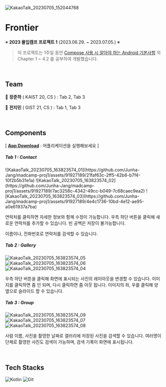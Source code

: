 ![KakaoTalk_20230705_152044768](https://github.com/Junha-Jang/madcamp-proj1/assets/91927189/8be240f9-e758-427d-abcd-d0cdb6d40fa9)

# Frontier
※ __2023 몰입캠프 프로젝트 1__ (2023.06.29. ~ 2023.07.05.) ※

> 이 프로젝트는 1주일 동안 [Compose 사용 시 알아야 하는 Android 기본사항](https://developer.android.com/courses/android-basics-compose/course?hl=ko) 의 Chapter 1 ~ 4.2 를 공부하여 개발했습니다.

<br/>

## Team

:bust_in_silhouette: __장준하__ ( KAIST 20, CS ) : Tab 2, Tab 3 
<br/>

:bust_in_silhouette: __전지민__ ( GIST 21, CS ) : Tab 1, Tab 3

<br/>

## Components
[ [__App Download__](https://github.com/Junha-Jang/madcamp-proj1/blob/master/app-debug.apk) : 어플리케이션을 실행해보세요 ]

##### Tab 1 : Contact

<p float="left">
![KakaoTalk_20230705_163823574_01](https://github.com/Junha-Jang/madcamp-proj1/assets/91927189/21faf63c-2ff5-42b6-b7f4-10f2b5b31e1a)
![KakaoTalk_20230705_163823574_02](https://github.com/Junha-Jang/madcamp-proj1/assets/91927189/7ac3258c-4342-49cc-b049-7c68caec9ea2)
![KakaoTalk_20230705_163823574_03](https://github.com/Junha-Jang/madcamp-proj1/assets/91927189/4e4c1736-10bd-4e12-ae95-a0e61937a7ba)
</p>

연락처를 클릭하면 자세한 정보와 함께 수정이 가능합니다. 우측 하단 버튼을 클릭해 새로운 연락처를 추가할 수 있습니다.
빈 공백은 저장이 불가능합니다.

이름이나, 전화번호로 연락처를 검색할 수 있습니다.

##### Tab 2 : Gallery

![KakaoTalk_20230705_163823574_05](https://github.com/Junha-Jang/madcamp-proj1/assets/91927189/265f30e1-e626-4d76-bfbe-5c1dee8f4e85)
![KakaoTalk_20230705_163823574_06](https://github.com/Junha-Jang/madcamp-proj1/assets/91927189/a8882ddc-88d1-447d-a11a-e14710ee84ef)
![KakaoTalk_20230705_163823574_04](https://github.com/Junha-Jang/madcamp-proj1/assets/91927189/e78c46d6-5a82-4694-b009-d9c9e0d3d1db)

우측 하단 버튼을 클릭해 화면에 표시되는 사진의 레이아웃을 변경할 수 있습니다.
이미지를 클릭하면 줌 인 되며, 다시 클릭하면 줌 아웃 됩니다. 이미지의 좌, 우를 클릭해 양 옆으로 슬라이드 할 수 있습니다.

##### Tab 3 : Group

![KakaoTalk_20230705_163823574_09](https://github.com/Junha-Jang/madcamp-proj1/assets/91927189/023d1168-af7c-401e-ab6d-bf65ce0258bc)
![KakaoTalk_20230705_163823574_07](https://github.com/Junha-Jang/madcamp-proj1/assets/91927189/237cd842-00f3-4750-80d3-e5b7ae06a149)
![KakaoTalk_20230705_163823574_08](https://github.com/Junha-Jang/madcamp-proj1/assets/91927189/391c7ceb-a6e6-4051-b4a8-f250a01cd296)

사람 이름, 사진을 촬영한 날짜로 갤러리에 저장된 사진을 검색할 수 있습니다.
여러명이 단체로 촬영한 사진도 검색이 가능하며, 검색 기록이 화면에 표시됩니다.

<br/>

## Tech Stacks

![Kotlin](https://img.shields.io/badge/kotlin-%237F52FF.svg?style=for-the-badge&logo=kotlin&logoColor=white)
![Git](https://img.shields.io/badge/git-%23F05033.svg?style=for-the-badge&logo=git&logoColor=white)



